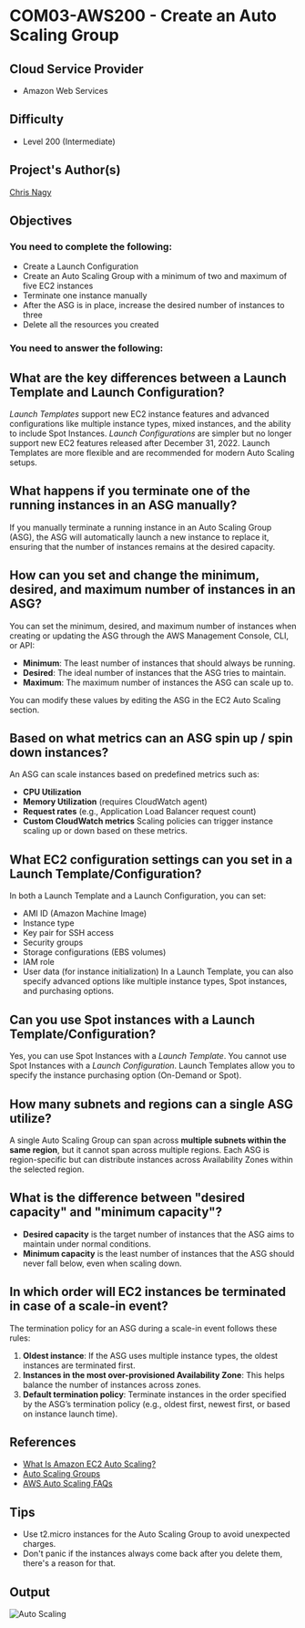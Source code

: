 # COM03-AWS200 - Create an Auto Scaling Group

## Cloud Service Provider
- Amazon Web Services

## Difficulty
- Level 200 (Intermediate)

## Project's Author(s)

[Chris Nagy](https://twitter.com/chris_the_nagy)

## Objectives

### You need to complete the following:
- Create a Launch Configuration
- Create an Auto Scaling Group with a minimum of two and maximum of five EC2 instances
- Terminate one instance manually
- After the ASG is in place, increase the desired number of instances to three
- Delete all the resources you created

### You need to answer the following:

## **What are the key differences between a Launch Template and Launch Configuration?**
*Launch Templates* support new EC2 instance features and advanced configurations like multiple instance types, mixed instances, and the ability to include Spot Instances. *Launch Configurations* are simpler but no longer support new EC2 features released after December 31, 2022. Launch Templates are more flexible and are recommended for modern Auto Scaling setups.

## **What happens if you terminate one of the running instances in an ASG manually?**
If you manually terminate a running instance in an Auto Scaling Group (ASG), the ASG will automatically launch a new instance to replace it, ensuring that the number of instances remains at the desired capacity.

## **How can you set and change the minimum, desired, and maximum number of instances in an ASG?**
You can set the minimum, desired, and maximum number of instances when creating or updating the ASG through the AWS Management Console, CLI, or API:
- **Minimum**: The least number of instances that should always be running.
- **Desired**: The ideal number of instances that the ASG tries to maintain.
- **Maximum**: The maximum number of instances the ASG can scale up to.

You can modify these values by editing the ASG in the EC2 Auto Scaling section.

## **Based on what metrics can an ASG spin up / spin down instances?**
An ASG can scale instances based on predefined metrics such as:
- **CPU Utilization**
- **Memory Utilization** (requires CloudWatch agent)
- **Request rates** (e.g., Application Load Balancer request count)
- **Custom CloudWatch metrics**
Scaling policies can trigger instance scaling up or down based on these metrics.

## **What EC2 configuration settings can you set in a Launch Template/Configuration?**
In both a Launch Template and a Launch Configuration, you can set:
- AMI ID (Amazon Machine Image)
- Instance type
- Key pair for SSH access
- Security groups
- Storage configurations (EBS volumes)
- IAM role
- User data (for instance initialization)
In a Launch Template, you can also specify advanced options like multiple instance types, Spot instances, and purchasing options.

## **Can you use Spot instances with a Launch Template/Configuration?**
Yes, you can use Spot Instances with a *Launch Template*. You cannot use Spot Instances with a *Launch Configuration*. Launch Templates allow you to specify the instance purchasing option (On-Demand or Spot).

## **How many subnets and regions can a single ASG utilize?**
A single Auto Scaling Group can span across **multiple subnets within the same region**, but it cannot span across multiple regions. Each ASG is region-specific but can distribute instances across Availability Zones within the selected region.

## **What is the difference between "desired capacity" and "minimum capacity"?**
- **Desired capacity** is the target number of instances that the ASG aims to maintain under normal conditions.
- **Minimum capacity** is the least number of instances that the ASG should never fall below, even when scaling down.

## **In which order will EC2 instances be terminated in case of a scale-in event?**
The termination policy for an ASG during a scale-in event follows these rules:
1. **Oldest instance**: If the ASG uses multiple instance types, the oldest instances are terminated first.
2. **Instances in the most over-provisioned Availability Zone**: This helps balance the number of instances across zones.
3. **Default termination policy**: Terminate instances in the order specified by the ASG’s termination policy (e.g., oldest first, newest first, or based on instance launch time).

## References
- [What Is Amazon EC2 Auto Scaling?](https://docs.aws.amazon.com/autoscaling/ec2/userguide/what-is-amazon-ec2-auto-scaling.html)
- [Auto Scaling Groups](https://docs.aws.amazon.com/autoscaling/ec2/userguide/AutoScalingGroup.html)
- [AWS Auto Scaling FAQs](https://aws.amazon.com/autoscaling/faqs/)

## Tips
- Use t2.micro instances for the Auto Scaling Group to avoid unexpected charges.
- Don't panic if the instances always come back after you delete them, there's a reason for that.

## Output
![Auto Scaling](https://github.com/user-attachments/assets/588631b8-0178-40b6-aa05-6f06f2c42a71)
